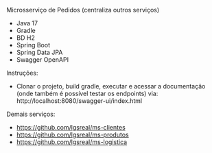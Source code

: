 Microsserviço de Pedidos (centraliza outros serviços)
- Java 17
- Gradle
- BD H2
- Spring Boot
- Spring Data JPA
- Swagger OpenAPI

Instruções:
- Clonar o projeto, build gradle, executar e acessar a documentação (onde também é possível testar os endpoints) via: http://localhost:8080/swagger-ui/index.html

Demais serviços:
- https://github.com/lgsreal/ms-clientes
- https://github.com/lgsreal/ms-produtos
- https://github.com/lgsreal/ms-logistica
